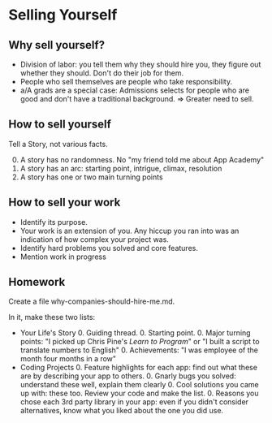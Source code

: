 # Selling Yourself

## Why sell yourself?
* Division of labor: you tell them why they should hire you, they figure
  out whether they should. Don't do their job for them.
* People who sell themselves are people who take responsibility.
* a/A grads are a special case: Admissions selects for people who are
  good and don't have a traditional background. => Greater need to sell.

## How to sell yourself
Tell a Story, not various facts.

  0. A story has no randomness. No "my friend told me about App Academy"
  0. A story has an arc: starting point, intrigue, climax, resolution
  0. A story has one or two main turning points

## How to sell your work
* Identify its purpose.
* Your work is an extension of you. Any hiccup you ran into was an indication of how complex your project was.
* Identify hard problems you solved and core features.
* Mention work in progress

## Homework
Create a file why-companies-should-hire-me.md.

In it, make these two lists:

  * Your Life's Story
    0. Guiding thread.
    0. Starting point.
    0. Major turning points: "I picked up Chris Pine's *Learn to
       Program*" or "I built a script to translate numbers to English"
    0. Achievements: "I was employee of the month four months in a row"
  * Coding Projects
    0. Feature highlights for each app: find out what these are by
       describing your app to others.
    0. Gnarly bugs you solved: understand these well, explain them
       clearly
    0. Cool solutions you came up with: these too. Review your code and
       make the list.
    0. Reasons you chose each 3rd party library in your app: even if you
       didn't
       consider alternatives, know what you liked about the one you did
use.


